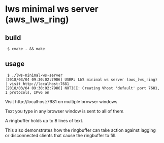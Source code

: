 # lws minimal ws server (aws_lws_ring)

## build

```
 $ cmake . && make
```

## usage

```
 $ ./lws-minimal-ws-server
[2018/03/04 09:30:02:7986] USER: LWS minimal ws server (aws_lws_ring) | visit http://localhost:7681
[2018/03/04 09:30:02:7986] NOTICE: Creating Vhost 'default' port 7681, 1 protocols, IPv6 on
```

Visit http://localhost:7681 on multiple browser windows

Text you type in any browser window is sent to all of them.

A ringbuffer holds up to 8 lines of text.

This also demonstrates how the ringbuffer can take action against lagging or
disconnected clients that cause the ringbuffer to fill.

